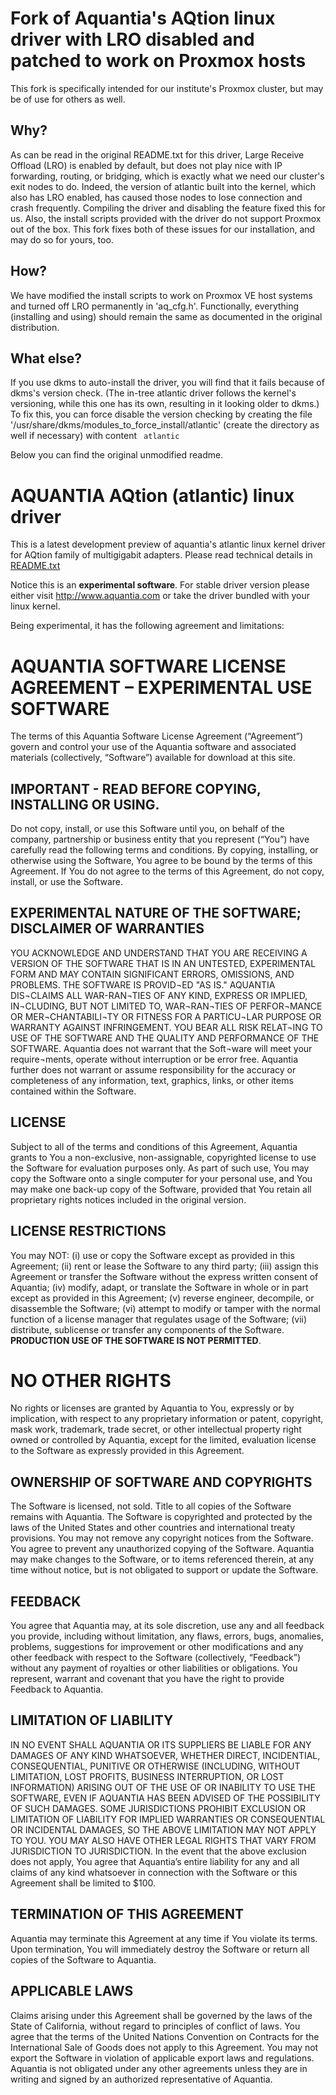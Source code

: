 Fork of Aquantia's AQtion linux driver with LRO disabled and patched to work on Proxmox hosts
===========
This fork is specifically intended for our institute's Proxmox cluster, but may be of use for others as well.

Why?
-----------
As can be read in the original README.txt for this driver, Large Receive Offload (LRO) is enabled by default, but does
not play nice with IP forwarding, routing, or bridging, which is exactly what we need our cluster's exit nodes to do.
Indeed, the version of atlantic built into the kernel, which also has LRO enabled, has caused those nodes to lose
connection and crash frequently.  Compiling the driver and disabling the feature fixed this for us.  Also, the install
scripts provided with the driver do not support Proxmox out of the box.  This fork fixes both of these issues for our
installation, and may do so for yours, too.

How?
-----------
We have modified the install scripts to work on Proxmox VE host systems and turned off LRO permanently in 'aq_cfg.h'.
Functionally, everything (installing and using) should remain the same as documented in the original distribution.

What else?
-----------
If you use dkms to auto-install the driver, you will find that it fails because of dkms's version check. (The in-tree
atlantic driver follows the kernel's versioning, while this one has its own, resulting in it looking older to dkms.)
To fix this, you can force disable the version checking by creating the file
'/usr/share/dkms/modules_to_force_install/atlantic' (create the directory as well if necessary) with content
<code>
atlantic
</code>

Below you can find the original unmodified readme.

AQUANTIA AQtion (atlantic) linux driver
===========
This is a latest development preview of aquantia's atlantic linux kernel driver for AQtion family of multigigabit adapters.
Please read technical details in [README.txt](https://github.com/Aquantia/AQtion/blob/master/README.txt)

Notice this is an **experimental software**. For stable driver version please either visit http://www.aquantia.com or take the driver
bundled with your linux kernel.

Being experimental, it has the following agreement and limitations:

AQUANTIA SOFTWARE LICENSE AGREEMENT – EXPERIMENTAL USE SOFTWARE
===========

The terms of this Aquantia Software License Agreement (“Agreement”) govern and control your use of the Aquantia software and associated materials (collectively, “Software”) available for download at this site. 

IMPORTANT - READ BEFORE COPYING, INSTALLING OR USING.
----------------------------------

Do not copy, install, or use this Software until you, on behalf of the company, partnership or business entity that you represent (“You”) have carefully read the following terms and conditions. 
By copying, installing, or otherwise using the Software, You agree to be bound by the terms of this Agreement. If You do not agree to the terms of this Agreement, do not copy, install, or use the Software. 

EXPERIMENTAL NATURE OF THE SOFTWARE; DISCLAIMER OF WARRANTIES
----------------------------------

YOU ACKNOWLEDGE AND UNDERSTAND THAT YOU ARE RECEIVING A VERSION OF THE SOFTWARE THAT IS IN AN UNTESTED, EXPERIMENTAL FORM AND MAY CONTAIN SIGNIFICANT ERRORS, OMISSIONS, AND PROBLEMS.  THE SOFTWARE IS PROVID¬ED "AS IS."  AQUANTIA DIS¬CLAIMS ALL WAR-RAN¬TIES OF ANY KIND, EXPRESS OR IMPLIED, IN¬CLUDING, BUT NOT LIMITED TO, WAR¬RAN¬TIES OF PERFOR¬MANCE OR MER¬CHANTABILI¬TY OR FITNESS FOR A PARTICU¬LAR PURPOSE OR WARRANTY AGAINST INFRINGEMENT. 
YOU BEAR ALL RISK RELAT¬ING TO USE OF THE SOFTWARE AND THE QUALITY AND PERFORMANCE OF THE SOFTWARE.  Aquantia does not warrant that the Soft¬ware will meet your require¬ments, operate without interruption or be error free.  Aquantia further does not warrant or assume responsibility for the accuracy or completeness of any information, text, graphics, links, or other items contained within the Software.

LICENSE
----------------------------------

Subject to all of the terms and conditions of this Agreement, Aquantia grants to You a non-exclusive, non-assignable, copyrighted license to use the Software for evaluation purposes only.  As part of such use, You may copy the Software onto a single computer for your personal use, and You may make one back-up copy of the Software, provided that You retain all proprietary rights notices included in the original version.

LICENSE RESTRICTIONS
----------------------------------

You may NOT: (i) use or copy the Software except as provided in this Agreement; (ii) rent or lease the Software to any third party; (iii) assign this Agreement or transfer the Software without the express written consent of Aquantia; (iv) modify, adapt, or translate the Software in whole or in part except as provided in this Agreement; (v) reverse engineer, decompile, or disassemble the Software; (vi) attempt to modify or tamper with the normal function of a license manager that regulates usage of the Software; (vii) distribute, sublicense or transfer any components of the Software.  **PRODUCTION USE OF THE SOFTWARE IS NOT PERMITTED**.

NO OTHER RIGHTS
===========

No rights or licenses are granted by Aquantia to You, expressly or by implication, with respect to any proprietary information or patent, copyright, mask work, trademark, trade secret, or other intellectual property right owned or controlled by Aquantia, except for the limited, evaluation license to the Software as expressly provided in this Agreement.

OWNERSHIP OF SOFTWARE AND COPYRIGHTS
----------------------------------
The Software is licensed, not sold. Title to all copies of the Software remains with Aquantia. The Software is copyrighted and protected by the laws of the United States and other countries and international treaty provisions. You may not remove any copyright notices from the Software. You agree to prevent any unauthorized copying of the Software. Aquantia may make changes to the Software, or to items referenced therein, at any time without notice, but is not obligated to support or update the Software.

FEEDBACK
----------------------------------

You agree that Aquantia may, at its sole discretion, use any and all feedback you provide, including without limitation, any flaws, errors, bugs, anomalies, problems, suggestions for improvement or other modifications and any other feedback with respect to the Software (collectively, “Feedback”) without any payment of royalties or other liabilities or obligations.  You represent, warrant and covenant that you have the right to provide Feedback to Aquantia.

LIMITATION OF LIABILITY
----------------------------------

IN NO EVENT SHALL AQUANTIA OR ITS SUPPLIERS BE LIABLE FOR ANY DAMAGES OF ANY KIND WHATSOEVER, WHETHER DIRECT, INCIDENTIAL, CONSEQUENTIAL, PUNITIVE OR OTHERWISE (INCLUDING, WITHOUT LIMITATION, LOST PROFITS, BUSINESS INTERRUPTION, OR LOST INFORMATION) ARISING OUT OF THE USE OF OR INABILITY TO USE THE SOFTWARE, EVEN IF AQUANTIA HAS BEEN ADVISED OF THE POSSIBILITY OF SUCH DAMAGES. SOME JURISDICTIONS PROHIBIT EXCLUSION OR LIMITATION OF LIABILITY FOR IMPLIED WARRANTIES OR CONSEQUENTIAL OR INCIDENTAL DAMAGES, SO THE ABOVE LIMITATION MAY NOT APPLY TO YOU. YOU MAY ALSO HAVE OTHER LEGAL RIGHTS THAT VARY FROM JURISDICTION TO JURISDICTION.  In the event that the above exclusion does not apply, You agree that Aquantia’s entire liability for any and all claims of any kind whatsoever in connection with the Software or this Agreement shall be limited to $100.

TERMINATION OF THIS AGREEMENT
----------------------------------

Aquantia may terminate this Agreement at any time if You violate its terms. Upon termination, You will immediately destroy the Software or return all copies of the Software to Aquantia.

APPLICABLE LAWS
----------------------------------

Claims arising under this Agreement shall be governed by the laws of the State of California, without regard to principles of conflict of laws. You agree that the terms of the United Nations Convention on Contracts for the International Sale of Goods does not apply to this Agreement. You may not export the Software in violation of applicable export laws and regulations. Aquantia is not obligated under any other agreements unless they are in writing and signed by an authorized representative of Aquantia.
